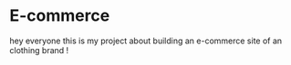 # E-commerce

hey everyone this is my project about building an e-commerce site of an clothing brand !
